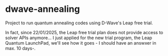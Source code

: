 # dwave-annealing
Project to run quantum annealing codes using D-Wave's Leap free trial.

In fact, since 22/01/2025, the Leap free trial plan does not provide access to solver APIs anymore...
I just applied for the new trial program, the Leap Quantum LaunchPad, we'll see how it goes - I should have an answxer in max. 10 days-.

